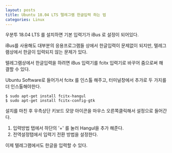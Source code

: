 ```yaml
---
layout: posts
title: Ubuntu 18.04 LTS 텔레그램 한글입력 하는 법
categories: Linux
---
```


우분투 18.04 LTS 를 설치하면 기본 입력기가 iBus 로 설정이 되어있다.



iBus를 사용해도 대부분의 응용프로그램들 상에서 한글입력이 문제없이 되지만, 텔레그램상에서 한글이 입력되지 않는 문제가 있다.



텔레그램상에서 한글입력을 하려면 iBus 입력기를 fcitx 입력기로 바꾸어 줌으로써 해결할 수 있다.



Ubuntu Software로 들어가서 fcitx 를 인스톨 해주고, 터미널창에서 추가로 두 가지를 더 인스톨해야한다.



```shell	
$ sudo apt-get install fcitx-hangul
$ sudo apt-get install fcitx-config-gtk
```



설치를 마친 후 우측상단 키보드 모양 아이콘을 마우스 오른쪽클릭해서 설정으로 들어간다.

1. 입력방법 탭에서 하단의 '+' 를 눌러 Hangul을 추가 해준다.
2. 전역설정탭에서 입력기 전환 방법을 설정한다.



이제 텔레그램에서도 한글을 입력할 수 있다.